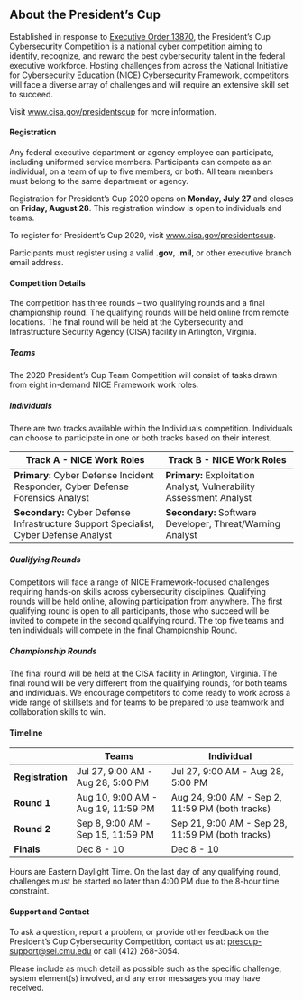 ﻿

## About the President’s Cup

Established in response to [Executive Order 13870](https://www.whitehouse.gov/presidential-actions/executive-order-americas-cybersecurity-workforce/), the President’s Cup Cybersecurity Competition is a national cyber competition aiming to identify, recognize, and reward the best cybersecurity talent in the federal executive workforce. Hosting challenges from across the National Initiative for Cybersecurity Education (NICE) Cybersecurity Framework, competitors will face a diverse array of challenges and will require an extensive skill set to succeed.

Visit www.cisa.gov/presidentscup for more information.

#### Registration

Any federal executive department or agency employee can participate, including uniformed service members. Participants can compete as an individual, on a team of up to five members, or both. All team members must belong to the same department or agency.

Registration for President’s Cup 2020 opens on **Monday, July 27** and closes on **Friday, August 28**.
This registration window is open to individuals and teams. 

To register for President’s Cup 2020, visit www.cisa.gov/presidentscup.

Participants must register using a valid **.gov**, **.mil**, or other executive branch email address.

#### Competition Details

The competition has three rounds – two qualifying rounds and a final championship round. The qualifying rounds will be held online from remote locations. The final round will be held at the Cybersecurity and Infrastructure Security Agency (CISA) facility in Arlington, Virginia.

##### Teams

The 2020 President’s Cup Team Competition will consist of tasks drawn from eight in-demand NICE Framework work roles.

##### Individuals

There are two tracks available within the Individuals competition. Individuals can choose to participate in one or both tracks based on their interest.

| Track A - NICE Work Roles                                    | Track B - NICE Work Roles                                    |
| ------------------------------------------------------------ | ------------------------------------------------------------ |
| **Primary:** Cyber Defense Incident Responder, Cyber Defense Forensics Analyst | **Primary:** Exploitation Analyst, Vulnerability Assessment Analyst |
| **Secondary:** Cyber Defense Infrastructure Support Specialist, Cyber Defense Analyst | **Secondary:** Software Developer,  Threat/Warning Analyst   |

##### Qualifying Rounds

Competitors will face a range of NICE Framework-focused challenges requiring hands-on skills across cybersecurity disciplines. Qualifying rounds will be held online, allowing participation from anywhere.
The first qualifying round is open to all participants, those who succeed will be invited to compete in the second qualifying round. The top five teams and ten individuals will compete in the final Championship Round.

##### Championship Rounds

The final round will be held at the CISA facility in Arlington, Virginia. The final round will be very different from the qualifying rounds, for both teams and individuals. We encourage competitors to come ready to work across a wide range of skillsets and for teams to be prepared to use teamwork and collaboration skills to win.

#### Timeline

|                  | Teams                              | Individual                                       |
| ---------------- | ---------------------------------- | ------------------------------------------------ |
| **Registration** | Jul 27, 9:00 AM - Aug 28, 5:00 PM  | Jul 27, 9:00 AM - Aug 28, 5:00 PM                |
| **Round 1**      | Aug 10, 9:00 AM - Aug 19, 11:59 PM | Aug 24, 9:00 AM - Sep 2, 11:59 PM (both tracks)  |
| **Round 2**      | Sep 8, 9:00 AM -Sep 15, 11:59 PM   | Sep 21, 9:00 AM - Sep 28, 11:59 PM (both tracks) |
| **Finals**       | Dec 8 - 10                         | Dec 8 - 10                                       |


Hours are Eastern Daylight Time. On the last day of any qualifying round, challenges must be started no later than 4:00 PM due to the 8-hour time constraint.

#### Support and Contact

To ask a question, report a problem, or provide other feedback on the President’s Cup Cybersecurity Competition, contact us at: prescup-support@sei.cmu.edu or call (412) 268-3054.

Please include as much detail as possible such as the specific challenge, system element(s) involved, and any error messages you may have received.
